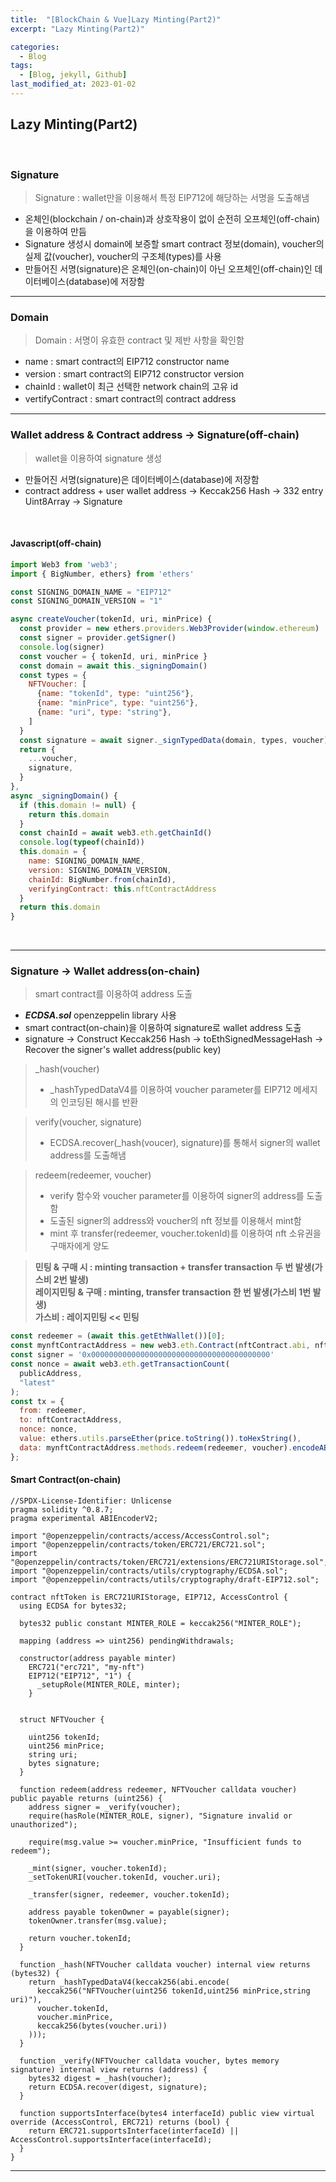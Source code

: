 ```yaml
---
title:  "[BlockChain & Vue]Lazy Minting(Part2)"
excerpt: "Lazy Minting(Part2)"

categories:
  - Blog
tags:
  - [Blog, jekyll, Github]
last_modified_at: 2023-01-02
---
```


## Lazy Minting(Part2)
<br />

### Signature
> Signature : wallet만을 이용해서 특정 EIP712에 해당하는 서명을 도출해냄
- 온체인(blockchain / on-chain)과 상호작용이 없이 순전히 오프체인(off-chain)을 이용하여 만듬
- Signature 생성시 domain에 보증할 smart contract 정보(domain), voucher의 실제 값(voucher), voucher의 구조체(types)를 사용 
- 만들어진 서명(signature)은 온체인(on-chain)이 아닌 오프체인(off-chain)인 데이터베이스(database)에 저장함

---

### Domain
> Domain : 서명이 유효한 contract 및 제반 사항을 확인함 
- name : smart contract의 EIP712 constructor name
- version : smart contract의 EIP712 constructor version
- chainId : wallet이 최근 선택한 network chain의 고유 id
- vertifyContract : smart contract의 contract address

---

### Wallet address & Contract address -> Signature(off-chain)
> wallet을 이용하여 signature 생성
- 만들어진 서명(signature)은 데이터베이스(database)에 저장함
- contract address + user wallet address -> Keccak256 Hash -> 332 entry Uint8Array -> Signature
<br />

#### Javascript(off-chain)

```javascript
import Web3 from 'web3';
import { BigNumber, ethers} from 'ethers'

const SIGNING_DOMAIN_NAME = "EIP712"
const SIGNING_DOMAIN_VERSION = "1"

async createVoucher(tokenId, uri, minPrice) {
  const provider = new ethers.providers.Web3Provider(window.ethereum)
  const signer = provider.getSigner()
  console.log(signer)
  const voucher = { tokenId, uri, minPrice }
  const domain = await this._signingDomain()
  const types = {
    NFTVoucher: [
      {name: "tokenId", type: "uint256"},
      {name: "minPrice", type: "uint256"},
      {name: "uri", type: "string"},  
    ]
  }
  const signature = await signer._signTypedData(domain, types, voucher)
  return {
    ...voucher,
    signature,
  }
},
async _signingDomain() {
  if (this.domain != null) {
  	return this.domain
  }
  const chainId = await web3.eth.getChainId()
  console.log(typeof(chainId))
  this.domain = {
  	name: SIGNING_DOMAIN_NAME,
  	version: SIGNING_DOMAIN_VERSION,
  	chainId: BigNumber.from(chainId),
  	verifyingContract: this.nftContractAddress
  }
  return this.domain
}
```

<br />

---

### Signature -> Wallet address(on-chain)
> smart contract를 이용하여 address 도출
- **_ECDSA.sol_** openzeppelin library 사용
- smart contract(on-chain)을 이용하여 signature로 wallet address 도출
- signature -> Construct Keccak256 Hash -> toEthSignedMessageHash -> Recover the signer's wallet address(public key)


> _hash(voucher)
> - _hashTypedDataV4를 이용하여 voucher parameter를 EIP712 메세지의 인코딩된 해시를 반환

> verify(voucher, signature)
> - ECDSA.recover(_hash(voucer), signature)를 통해서 signer의 wallet address를 도출해냄

>  redeem(redeemer, voucher)
> - verify 함수와 voucher parameter를 이용하여 signer의 address를 도출함
> - 도출된 signer의 address와 voucher의 nft 정보를 이용해서 mint함 
> - mint 후 transfer(redeemer, voucher.tokenId)를 이용하여 nft 소유권을 구매자에게 양도

> **민팅 & 구매 시 : minting transaction + transfer transaction 두 번 발생(가스비 2번 발생)**<br/>
> **레이지민팅 & 구매 : minting, transfer transaction 한 번 발생(가스비 1번 발생)**<br/>
> **가스비 : 레이지민팅 << 민팅**


```javascript
const redeemer = (await this.getEthWallet())[0];
const mynftContractAddress = new web3.eth.Contract(nftContract.abi, nftContractAddress);
const signer = '0x0000000000000000000000000000000000000000'
const nonce = await web3.eth.getTransactionCount(
  publicAddress,
  "latest"
); 
const tx = {
  from: redeemer,
  to: nftContractAddress,
  nonce: nonce,
  value: ethers.utils.parseEther(price.toString()).toHexString(),
  data: mynftContractAddress.methods.redeem(redeemer, voucher).encodeABI(),
};
```

#### Smart Contract(on-chain)

```solidity
//SPDX-License-Identifier: Unlicense
pragma solidity ^0.8.7;
pragma experimental ABIEncoderV2;

import "@openzeppelin/contracts/access/AccessControl.sol";
import "@openzeppelin/contracts/token/ERC721/ERC721.sol";
import "@openzeppelin/contracts/token/ERC721/extensions/ERC721URIStorage.sol";
import "@openzeppelin/contracts/utils/cryptography/ECDSA.sol";
import "@openzeppelin/contracts/utils/cryptography/draft-EIP712.sol";

contract nftToken is ERC721URIStorage, EIP712, AccessControl {
  using ECDSA for bytes32;

  bytes32 public constant MINTER_ROLE = keccak256("MINTER_ROLE");

  mapping (address => uint256) pendingWithdrawals;

  constructor(address payable minter)
    ERC721("erc721", "my-nft") 
    EIP712("EIP712", "1") {
      _setupRole(MINTER_ROLE, minter);
    }


  struct NFTVoucher {

    uint256 tokenId;
    uint256 minPrice;
    string uri;
    bytes signature;
  }

  function redeem(address redeemer, NFTVoucher calldata voucher) public payable returns (uint256) {
    address signer = _verify(voucher);
    require(hasRole(MINTER_ROLE, signer), "Signature invalid or unauthorized");

    require(msg.value >= voucher.minPrice, "Insufficient funds to redeem");

    _mint(signer, voucher.tokenId);
    _setTokenURI(voucher.tokenId, voucher.uri);

    _transfer(signer, redeemer, voucher.tokenId);

    address payable tokenOwner = payable(signer);
    tokenOwner.transfer(msg.value);       

    return voucher.tokenId;
  }

  function _hash(NFTVoucher calldata voucher) internal view returns (bytes32) {
    return _hashTypedDataV4(keccak256(abi.encode(
      keccak256("NFTVoucher(uint256 tokenId,uint256 minPrice,string uri)"),
      voucher.tokenId,
      voucher.minPrice,
      keccak256(bytes(voucher.uri))
    )));
  }

  function _verify(NFTVoucher calldata voucher, bytes memory signature) internal view returns (address) {
    bytes32 digest = _hash(voucher);
    return ECDSA.recover(digest, signature);
  }

  function supportsInterface(bytes4 interfaceId) public view virtual override (AccessControl, ERC721) returns (bool) {
    return ERC721.supportsInterface(interfaceId) || AccessControl.supportsInterface(interfaceId);
  }
}
```


---

